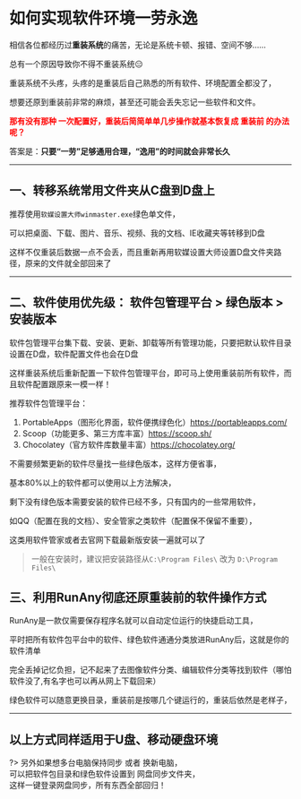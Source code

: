 # 如何实现软件环境一劳永逸

相信各位都经历过**重装系统**的痛苦，无论是系统卡顿、报错、空间不够……

总有一个原因导致你不得不重装系统😑

重装系统不头疼，头疼的是重装后自己熟悉的所有软件、环境配置全都没了，

想要还原到重装前非常的麻烦，甚至还可能会丢失忘记一些软件和文件。

**<font color="red">那有没有那种 一次配置好，重装后简简单单几步操作就基本恢复成 重装前 的办法呢？</font>**

答案是：**只要“一劳”足够通用合理，“逸用”的时间就会非常长久**

---

## 一、转移系统常用文件夹从C盘到D盘上

推荐使用`软媒设置大师winmaster.exe`绿色单文件，

可以把桌面、下载、图片、音乐、视频、我的文档、IE收藏夹等转移到D盘

这样不仅重装后数据一点不会丢，而且重新再用软媒设置大师设置D盘文件夹路径，原来的文件就全部回来了

---

## 二、软件使用优先级： 软件包管理平台 > 绿色版本 > 安装版本

软件包管理平台集下载、安装、更新、卸载等所有管理功能，只要把默认软件目录设置在D盘，软件配置文件也会在D盘

这样重装系统后重新配置一下软件包管理平台，即可马上使用重装前所有软件，而且软件配置跟原来一模一样！

推荐软件包管理平台：

1. PortableApps（图形化界面，软件便携绿色化）https://portableapps.com/
2. Scoop（功能更多、第三方库丰富）https://scoop.sh/
3. Chocolatey（官方软件库数量丰富）https://chocolatey.org/

不需要频繁更新的软件尽量找一些绿色版本，这样方便省事，

基本80%以上的软件都可以使用以上方法解决，

剩下没有绿色版本需要安装的软件已经不多，只有国内的一些常用软件，

如QQ（配置在我的文档）、安全管家之类软件（配置保不保留不重要），

这类用软件管家或者去官网下载最新版安装一遍就可以了

> 一般在安装时，建议把安装路径从`C:\Program Files\` 改为 `D:\Program Files\`

## 三、利用RunAny彻底还原重装前的软件操作方式

RunAny是一款仅需要保存程序名就可以自动定位运行的快捷启动工具，

平时把所有软件包平台中的软件、绿色软件通通分类放进RunAny后，这就是你的软件清单

完全丢掉记忆负担，记不起来了去图像软件分类、编辑软件分类等找到软件（哪怕软件没了,有名字也可以再从网上下载回来）

绿色软件可以随意更换目录，重装前是按哪几个键运行的，重装后依然是老样子，

---

## 以上方式同样适用于U盘、移动硬盘环境

?> 另外如果想多台电脑保持同步 或者 换新电脑，  
可以把软件包目录和绿色软件设置到 网盘同步文件夹，  
这样一键登录网盘同步，所有东西全部回归！  
